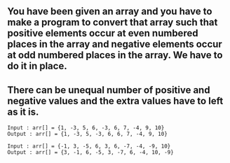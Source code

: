 ## You have been given an array and you have to make a program to convert that array such that positive elements occur at even numbered places in the array and negative elements occur at odd numbered places in the array. We have to do it in place.

## There can be unequal number of positive and negative values and the extra values have to left as it is.

```
Input : arr[] = {1, -3, 5, 6, -3, 6, 7, -4, 9, 10}
Output : arr[] = {1, -3, 5, -3, 6, 6, 7, -4, 9, 10}

Input : arr[] = {-1, 3, -5, 6, 3, 6, -7, -4, -9, 10}
Output : arr[] = {3, -1, 6, -5, 3, -7, 6, -4, 10, -9}
```
